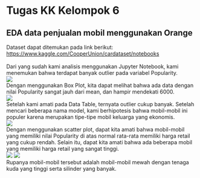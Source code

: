 # Tugas KK Kelompok 6
## EDA data penjualan mobil menggunakan Orange
Dataset dapat ditemukan pada link berikut: https://www.kaggle.com/CooperUnion/cardataset/notebooks <br><br>
Dari yang sudah kami analisis menggunakan Jupyter Notebook, kami menemukan bahwa terdapat banyak outlier pada variabel Popularity. <br>
![](https://user-images.githubusercontent.com/57984390/95144651-6033c000-07a3-11eb-9108-345b4d14c8a3.PNG) <br>
Dengan menggunakan Box Plot, kita dapat melihat bahwa ada data dengan nilai Popularity sangat jauh dari mean, dan hampir mendekati 6000. <br>
![](https://user-images.githubusercontent.com/57984390/95144655-645fdd80-07a3-11eb-8074-504d54c67ee6.PNG) <br>
Setelah kami amati pada Data Table, ternyata outlier cukup banyak. Setelah mencari beberapa nama model, kami berhipotesis bahwa mobil-mobil ini populer karena merupakan tipe-tipe mobil keluarga yang ekonomis. <br>
![](https://user-images.githubusercontent.com/57984390/95144659-66c23780-07a3-11eb-9043-3b3a512717b9.PNG) <br>
Dengan menggunakan scatter plot, dapat kita amati bahwa mobil-mobil yang memiliki nilai Popularity di atas normal rata-rata memiliki harga retail yang cukup rendah. Selain itu, dapat kita amati bahwa ada beberapa mobil yang memiliki harga retail yang sangat tinggi. <br>
![](https://user-images.githubusercontent.com/57984390/95144666-69bd2800-07a3-11eb-8a3b-ba7e4c245904.PNG)
![](https://user-images.githubusercontent.com/57984390/95145799-65ded500-07a6-11eb-82b9-2f0745478ecb.PNG) <br>
Rupanya mobil-mobil tersebut adalah mobil-mobil mewah dengan tenaga kuda yang tinggi serta silinder yang banyak.
